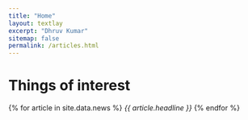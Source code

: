 ```yaml
---
title: "Home"
layout: textlay
excerpt: "Dhruv Kumar"
sitemap: false
permalink: /articles.html
---
```


# Things of interest
{% for article in site.data.news %}
<em>{{ article.headline }}</em>
{% endfor %}
